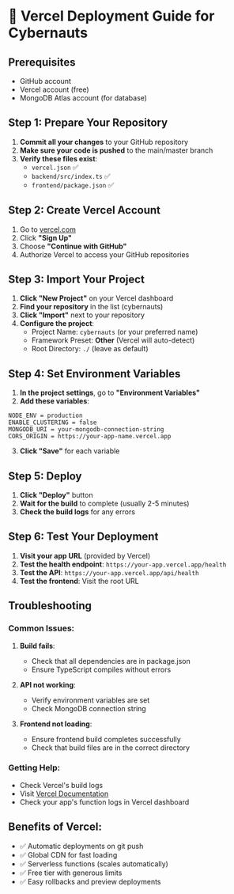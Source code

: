 # 🚀 Vercel Deployment Guide for Cybernauts

## Prerequisites
- GitHub account
- Vercel account (free)
- MongoDB Atlas account (for database)

## Step 1: Prepare Your Repository

1. **Commit all your changes** to your GitHub repository
2. **Make sure your code is pushed** to the main/master branch
3. **Verify these files exist**:
   - `vercel.json` ✅
   - `backend/src/index.ts` ✅
   - `frontend/package.json` ✅

## Step 2: Create Vercel Account

1. Go to [vercel.com](https://vercel.com)
2. Click **"Sign Up"**
3. Choose **"Continue with GitHub"**
4. Authorize Vercel to access your GitHub repositories

## Step 3: Import Your Project

1. **Click "New Project"** on your Vercel dashboard
2. **Find your repository** in the list (cybernauts)
3. **Click "Import"** next to your repository
4. **Configure the project**:
   - Project Name: `cybernauts` (or your preferred name)
   - Framework Preset: **Other** (Vercel will auto-detect)
   - Root Directory: `./` (leave as default)

## Step 4: Set Environment Variables

1. **In the project settings**, go to **"Environment Variables"**
2. **Add these variables**:

```
NODE_ENV = production
ENABLE_CLUSTERING = false
MONGODB_URI = your-mongodb-connection-string
CORS_ORIGIN = https://your-app-name.vercel.app
```

3. **Click "Save"** for each variable

## Step 5: Deploy

1. **Click "Deploy"** button
2. **Wait for the build** to complete (usually 2-5 minutes)
3. **Check the build logs** for any errors

## Step 6: Test Your Deployment

1. **Visit your app URL** (provided by Vercel)
2. **Test the health endpoint**: `https://your-app.vercel.app/health`
3. **Test the API**: `https://your-app.vercel.app/api/health`
4. **Test the frontend**: Visit the root URL

## Troubleshooting

### Common Issues:

1. **Build fails**:
   - Check that all dependencies are in package.json
   - Ensure TypeScript compiles without errors

2. **API not working**:
   - Verify environment variables are set
   - Check MongoDB connection string

3. **Frontend not loading**:
   - Ensure frontend build completes successfully
   - Check that build files are in the correct directory

### Getting Help:
- Check Vercel's build logs
- Visit [Vercel Documentation](https://vercel.com/docs)
- Check your app's function logs in Vercel dashboard

## Benefits of Vercel:
- ✅ Automatic deployments on git push
- ✅ Global CDN for fast loading
- ✅ Serverless functions (scales automatically)
- ✅ Free tier with generous limits
- ✅ Easy rollbacks and preview deployments